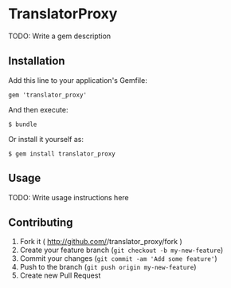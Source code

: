 # TranslatorProxy

TODO: Write a gem description

## Installation

Add this line to your application's Gemfile:

    gem 'translator_proxy'

And then execute:

    $ bundle

Or install it yourself as:

    $ gem install translator_proxy

## Usage

TODO: Write usage instructions here

## Contributing

1. Fork it ( http://github.com/<my-github-username>/translator_proxy/fork )
2. Create your feature branch (`git checkout -b my-new-feature`)
3. Commit your changes (`git commit -am 'Add some feature'`)
4. Push to the branch (`git push origin my-new-feature`)
5. Create new Pull Request
